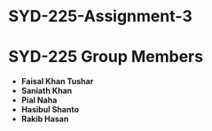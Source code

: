 # SYD-225-Assignment-3

# SYD-225 Group Members

- **Faisal Khan Tushar**
- **Saniath Khan**
- **Pial Naha**
- **Hasibul Shanto**
- **Rakib Hasan**
